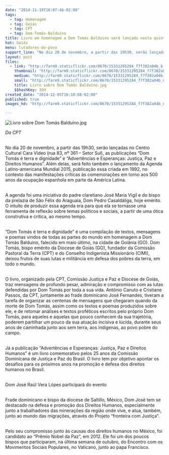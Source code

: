 ```yaml
---
date: "2014-11-19T16:07:46-02:00"
tags:
  - tag: Homenagem
  - tag: Goiás
  - tag: CPT
  - tag: Dom-Tomás-Balduíno
title: Livro em homenagem a Dom Tomás Balduino será lançado nesta quinta
hat: Goiás
menu: lutadores-do-povo
support_line: "No dia 20 de novembro, a partir das 19h30, serão lançadas no Centro Cultural Cara Vídeo (rua 83, nº 361 – Setor Sul), as publicações “Dom Tomás é terra e dignidade” e “Advertências e Esperanças: Justiça, Paz e Direitos Humanos”."
layout: post
files:
  - link: "http://farm9.staticflickr.com/8670/15331295284_f7f382a04b_b.jpg"
    thumbnail: "http://farm9.staticflickr.com/8670/15331295284_f7f382a04b_t.jpg"
    medium: "http://farm9.staticflickr.com/8670/15331295284_f7f382a04b_z.jpg"
    small: "http://farm9.staticflickr.com/8670/15331295284_f7f382a04b_n.jpg"
    title: Livro sobre Dom Tomás Balduíno.jpg
    $$hashKey: 35H
created_date: "2014-12-05T16:10:08-02:00"
published: true
images_hd: "http://farm9.staticflickr.com/8670/15331295284_f7f382a04b_n.jpg"

---
```

<p><img alt="Livro sobre Dom Tomás Balduíno.jpg" src="http://farm9.staticflickr.com/8670/15331295284_f7f382a04b_b.jpg" /></p>

<p><em>Da CPT</em></p>

<p><br />
No dia 20 de novembro, a partir das 19h30, ser&atilde;o lan&ccedil;adas no Centro Cultural Cara V&iacute;deo (rua 83, n&ordm; 361 &ndash; Setor Sul), as publica&ccedil;&otilde;es &ldquo;Dom Tom&aacute;s &eacute; terra e dignidade&rdquo; e &ldquo;Advert&ecirc;ncias e Esperan&ccedil;as: Justi&ccedil;a, Paz e Direitos Humanos&rdquo;. Al&eacute;m delas, ser&aacute; feito tamb&eacute;m o lan&ccedil;amento da Agenda Latino-americana Mundial 2015, publica&ccedil;&atilde;o essa criada em 1992, no contexto das manifesta&ccedil;&otilde;es cr&iacute;ticas &agrave;s comemora&ccedil;&otilde;es em torno aos 500 anos da ocupa&ccedil;&atilde;o espanhola em parte da Am&eacute;rica Latina.</p>

<p><br />
A agenda foi uma iniciativa do padre claretiano Jos&eacute; Maria Vigil e do bispo da prelazia de S&atilde;o F&eacute;lix do Araguaia, Dom Pedro Casald&aacute;liga, hoje em&eacute;rito. O intuito de produzir essa agenda era para que ela se tornasse uma ferramenta de reflex&atilde;o sobre temas pol&iacute;ticos e sociais, a partir de uma &oacute;tica construtiva e cr&iacute;tica, ao mesmo tempo.</p>

<p><br />
&ldquo;Dom Tom&aacute;s &eacute; terra e dignidade&rdquo; &eacute; uma compila&ccedil;&atilde;o de textos, mensagens e poemas vindos de todas as partes do mundo em homenagem a Dom Tom&aacute;s Balduino, falecido em maio &uacute;ltimo, na cidade de Goi&acirc;nia (GO). Dom Tom&aacute;s, bispo em&eacute;rito da Diocese de Goi&aacute;s (GO), fundador da Comiss&atilde;o Pastoral da Terra (CPT) e do Conselho Indigenista Mission&aacute;rio (CIMI), deixou frutos de suas lutas e milit&acirc;ncia em defesa dos pobres da terra, em todo o mundo.</p>

<p><br />
O livro, organizado pela CPT, Comiss&atilde;o Justi&ccedil;a e Paz e Diocese de Goi&aacute;s, traz mensagens de profundo pesar, admira&ccedil;&atilde;o e compromisso com as lutas defendidas por Dom Tom&aacute;s por toda a sua vida. Ant&ocirc;nio Canuto e Cristiane Passos, da CPT, juntamente ao frade dominicano Jos&eacute; Fernandes, tiveram a tarefa de organizar as centenas de mensagens que chegaram quando da morte de Dom Tom&aacute;s, assim como os textos e poemas produzidos sobre ele, e de retomar an&aacute;lises e textos prof&eacute;ticos escritos pelo pr&oacute;prio Dom Tom&aacute;s, para aqueles e aquelas que pouco conhecem da sua trajet&oacute;ria, poderem partilhar um pouco da sua atua&ccedil;&atilde;o incisiva e l&uacute;cida, durante seus anos de caminhada junto aos sem terra, aos ind&iacute;genas, ao povo pobre do campo.</p>

<p><br />
J&aacute; a publica&ccedil;&atilde;o &ldquo;Advert&ecirc;ncias e Esperan&ccedil;as: Justi&ccedil;a, Paz e Direitos Humanos&rdquo; &eacute; um livro comemorativo pelos 25 anos da Comiss&atilde;o Dominicana de Justi&ccedil;a e Paz do Brasil. O livro tem por objetivo apontar os desafios para os pr&oacute;ximos anos na promo&ccedil;&atilde;o e defesa dos direitos humanos no Brasil.</p>

<p><br />
Dom Jos&eacute; Ra&uacute;l Vera L&oacute;pes participar&aacute; do evento</p>

<p><br />
Frade dominicano e bispo da diocese de Saltillo, M&eacute;xico, Dom Jos&eacute; tem se destacado na defesa e promo&ccedil;&atilde;o dos Direitos Humanos, especialmente junto a trabalhadores das minera&ccedil;&otilde;es da regi&atilde;o onde vive, e atua, tamb&eacute;m, junto ao mundo das migra&ccedil;&otilde;es, atrav&eacute;s do Projeto &ldquo;fronteira com Justi&ccedil;a&rdquo;.</p>

<p><br />
Pelo seu compromisso junto &agrave;s causas dos direitos humanos no M&eacute;xico, foi candidato ao &ldquo;Pr&ecirc;mio Nobel da Paz&rdquo;, em 2012. Ele foi um dos poucos bispos que participaram, na &uacute;ltima semana de outubro, do Encontro com os Movimentos Sociais Populares, no Vaticano, junto ao papa Francisco.</p>
